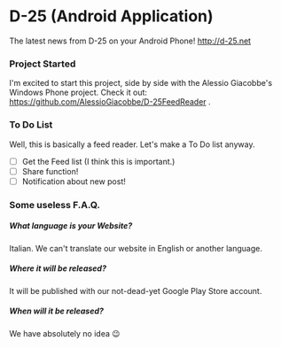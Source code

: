 # D-25 (Android Application)
The latest news from D-25 on your Android Phone!
http://d-25.net

### Project Started
I'm excited to start this project, side by side with the Alessio Giacobbe's Windows Phone project. Check it out: https://github.com/AlessioGiacobbe/D-25FeedReader .

### To Do List
Well, this is basically a feed reader. Let's make a To Do list anyway.
- [ ] Get the Feed list (I think this is important.)
- [ ] Share function!
- [ ] Notification about new post!

### Some useless F.A.Q.
##### What language is your Website?
Italian. We can't translate our website in English or another language.
##### Where it will be released?
It will be published with our not-dead-yet Google Play Store account.
##### When will it be released?
We have absolutely no idea :wink:
